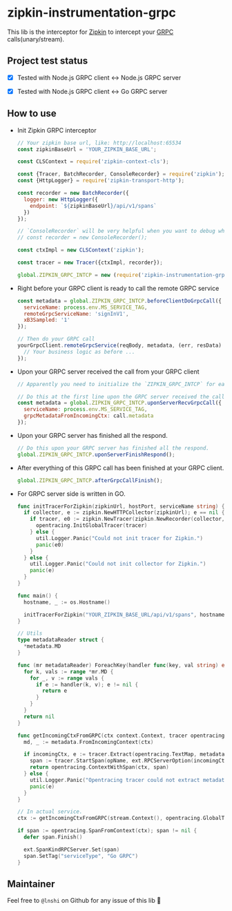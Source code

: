 # zipkin-instrumentation-grpc

This lib is the interceptor for [Zipkin](https://github.com/openzipkin/zipkin) to intercept your [GRPC](https://github.com/grpc/grpc) calls(unary/stream).

## Project test status

- [x] Tested with Node.js GRPC client <-> Node.js GRPC server

- [x] Tested with Node.js GRPC client <-> Go GRPC server

## How to use

* Init Zipkin GRPC interceptor

  ```javascript
  // Your zipkin base url, like: http://localhost:65534
  const zipkinBaseUrl = 'YOUR_ZIPKIN_BASE_URL';

  const CLSContext = require('zipkin-context-cls');

  const {Tracer, BatchRecorder, ConsoleRecorder} = require('zipkin');
  const {HttpLogger} = require('zipkin-transport-http');

  const recorder = new BatchRecorder({
    logger: new HttpLogger({
      endpoint: `${zipkinBaseUrl}/api/v1/spans`
    })
  });

  // `ConsoleRecorder` will be very helpful when you want to debug where is going wrong.
  // const recorder = new ConsoleRecorder();

  const ctxImpl = new CLSContext('zipkin');

  const tracer = new Tracer({ctxImpl, recorder});

  global.ZIPKIN_GRPC_INTCP = new (require('zipkin-instrumentation-grpc'))(tracer);
  ```

* Right before your GRPC client is ready to call the remote GRPC service

  ```javascript
  const metadata = global.ZIPKIN_GRPC_INTCP.beforeClientDoGrpcCall({
    serviceName: process.env.MS_SERVICE_TAG,
    remoteGrpcServiceName: 'signInV1',
    xB3Sampled: '1'
  });

  // Then do your GRPC call
  yourGrpcClient.remoteGrpcService(reqBody, metadata, (err, resData) => {
    // Your business logic as before ...
  });
  ```

* Upon your GRPC server received the call from your GRPC client

  ```javascript
  // Apparently you need to initialize the `ZIPKIN_GRPC_INTCP` for each of your distributed GRPC service.

  // Do this at the first line upon the GRPC server received the call from the GRPC client.
  const metadata = global.ZIPKIN_GRPC_INTCP.uponServerRecvGrpcCall({
    serviceName: process.env.MS_SERVICE_TAG,
    grpcMetadataFromIncomingCtx: call.metadata
  });
  ```
* Upon your GRPC server has finished all the respond.

  ```javascript
  // Do this upon your GRPC server has finished all the respond.
  global.ZIPKIN_GRPC_INTCP.uponServerFinishRespond();
  ```

* After everything of this GRPC call has been finished at your GRPC client.

  ```javascript
  global.ZIPKIN_GRPC_INTCP.afterGrpcCallFinish();
  ```

* For GRPC server side is written in GO.

  ```go
  func initTracerForZipkin(zipkinUrl, hostPort, serviceName string) {
    if collector, e := zipkin.NewHTTPCollector(zipkinUrl); e == nil {
      if tracer, e0 := zipkin.NewTracer(zipkin.NewRecorder(collector, false, hostPort, serviceName)); e0 == nil {
        opentracing.InitGlobalTracer(tracer)
      } else {
        util.Logger.Panic("Could not init tracer for Zipkin.")
        panic(e0)
      }
    } else {
      util.Logger.Panic("Could not init collector for Zipkin.")
      panic(e)
    }
  }

  func main() {
    hostname, _ := os.Hostname()

    initTracerForZipkin("YOUR_ZIPKIN_BASE_URL/api/v1/spans", hostname, os.Getenv("MS_SERVICE_TAG"))
  }

  // Utils
  type metadataReader struct {
    *metadata.MD
  }

  func (mr metadataReader) ForeachKey(handler func(key, val string) error) error {
    for k, vals := range *mr.MD {
      for _, v := range vals {
        if e := handler(k, v); e != nil {
          return e
        }
      }
    }
    return nil
  }

  func getIncomingCtxFromGRPC(ctx context.Context, tracer opentracing.Tracer, opName string) context.Context {
    md, _ := metadata.FromIncomingContext(ctx)

    if incomingCtx, e := tracer.Extract(opentracing.TextMap, metadataReader{&md}); e == nil && e != opentracing.ErrSpanContextNotFound {
      span := tracer.StartSpan(opName, ext.RPCServerOption(incomingCtx))
      return opentracing.ContextWithSpan(ctx, span)
    } else {
      util.Logger.Panic("Opentracing tracer could not extract metadata from incoming context.")
      panic(e)
    }
  }

  // In actual service.
  ctx := getIncomingCtxFromGRPC(stream.Context(), opentracing.GlobalTracer(), "LsyncV1")

  if span := opentracing.SpanFromContext(ctx); span != nil {
    defer span.Finish()

    ext.SpanKindRPCServer.Set(span)
    span.SetTag("serviceType", "Go GRPC")
  }
  ```

## Maintainer

Feel free to `@lnshi` on Github for any issue of this lib 🙂
